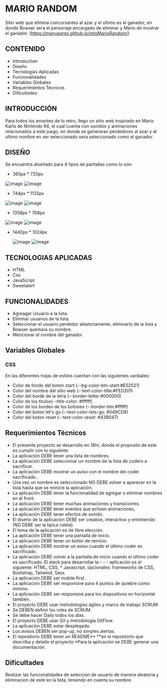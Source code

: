 # MARIO RANDOM
Sitio web que elimina concursantes al azar y  el ultimo es el ganador, en donde Bowser sera el personaje encargado de eliminar y Mario de mostrar el ganador.
(https://manuperex.github.io/retoMarioRandom/)

## CONTENIDO
   
* Introduction
* Diseño
* Tecnologias Aplicadas
* Funcionalidades
* Variables Globales
* Requerimientos Técnicos
* Dificultades

## INTRODUCCIÓN
Para todos los amantes de lo retro, llego un sitio web inspirado en Mario Karts de Nintendo 64, el cual cuenta con sonidos y animaciones relacionados a este juego,
en donde se generaran perdedores al azar y el ultimo nombre en ser seleccionado sera seleccionado como el ganador.

## DISEÑO
Se encuentra diseñado para 4 tipos de pantallas como lo son:
* 360px * 720px
    
![image](https://user-images.githubusercontent.com/117925498/206206653-76eb2010-cb64-40b6-bc4a-77f6bebf0ba9.png) ![image](https://user-images.githubusercontent.com/117925498/206208249-63d25b49-effb-4b96-b5ac-9898e211a082.png)

 
* 744px * 1133px
    
![image](https://user-images.githubusercontent.com/117925498/206206823-08949cfd-9b38-4d16-9999-d1b48aba98dc.png) 
![image](https://user-images.githubusercontent.com/104181677/206253902-69541e4e-8393-4611-b532-37e24be5749c.png)


* 1358px * 768px
   
![image](https://user-images.githubusercontent.com/117925498/206207008-71137523-6282-4510-9a20-bc1d39f0a50c.png)
![image](https://user-images.githubusercontent.com/104181677/206255260-bc9a1d22-e8cc-433e-b1e1-434a1b411125.png)

* 1440px * 1024px
  
  ![image](https://user-images.githubusercontent.com/117925498/206213459-ae624fa6-9052-4c0d-bf7b-7fcfd6b1403d.png)
  ![image](https://user-images.githubusercontent.com/104181677/206255459-4901c087-a598-4196-80f5-7bb0bdba6bf7.png)



## TECNOLOGIAS APLICADAS
 
* HTML
* Css
* JavaScript
* Sweetalert

## FUNCIONALIDADES
* Agreagar Usuario a la lista.
* Eliminar usuarios de la lista.
* Seleccionar el usuario perdedor aleatoriamente, eliminarlo de la lista y Bowser quemara su nombre.
* Mencionar el nombre del ganador.

## Variables Globales
### CSS
En las diferentes hojas de estilos cuentan con las siguientes varibales: 
* Color de fondo del boton start (--bg-color-btn-start:#E52521)
* Color del nombre del sitio web (--text-color-title:#FED201)
* Color del borde de la letra (--border-letter:#000000)
* Color de los titulos(--title-color: #ffffff)
* Color de los bordes de los botones (--border-btn:#ffffff)
* Color del boton let's go (--text-color-lets-go: #049CD8)
* Color del boton reset (--text-color-reset: #43B047)

## Requerimientos Técnicos
* El presente proyecto se desarrollo en 18hr, donde el proposito de este es cumplir con lo siguiente:
* La aplicación DEBE tener una lista de nombres.
* La aplicación DEBE seleccionar un nombre de la lista de coders a sacrificar.
* La aplicación DEBE mostrar un aviso con el nombre del coder sacrificado.
* Una vez un nombre es seleccionado NO DEBE volver a aparecer en la lista hasta que se reinicie la aplicación.
* La aplicación DEBE tener la funcionalidad de agregar o eliminar nombres en el front.
* La aplicación DEBE tener muchas animaciones y transiciones.
* La aplicación DEBE tener eventos que activen animaciones.
* La aplicación DEBE tener efectos de sonido.
* El diseño de la aplicación DEBE ser creativo, interactivo y entretenido (NO DEBE ser la típica ruleta).
* El tema de la aplicación es de libre elección.
* La aplicación DEBE tener una pantalla de inicio.
* La aplicación DEBE tener un botón de reinicio.
* La aplicación DEBE mostrar un aviso cuando el último coder es sacrificado.
* La aplicación DEBE volver a la pantalla de inicio cuando el último coder es sacrificado. El stack para desarrollar la - - - aplicación es el siguiente: HTML, CSS, * Javascript, opcionales: frameworks de CSS, Bootstrap, Tailwind, Sass.
* La aplicación DEBE ser mobile first.
* La aplicación DEBE ser responsive para 4 puntos de quiebre como mínimo.
* La aplicación DEBE ser responsive para los dispositivos en horizontal también.
* El proyecto DEBE usar metodologías ágiles y marco de trabajo SCRUM.
* Se DEBEN definir los roles de SCRUM.
* Se debe hacer Daily todos los días.
* El proyecto DEBE usar Git y metodología GitFlow.
* La aplicación DEBE estar desplegada.
* Los avisos DEBEN ser pop-up, no simples alertas.
* El repositorio DEBE tener un README** **en el repositorio que describa y detalle el proyecto
*Para la aplicación se DEBE generar una documentación.


## Dificultades
Realizar las funcionalidades de seleccion de usuario de manera aleatoria y eliminacion de esté en la lista, teniendo en cuenta su nombre.
